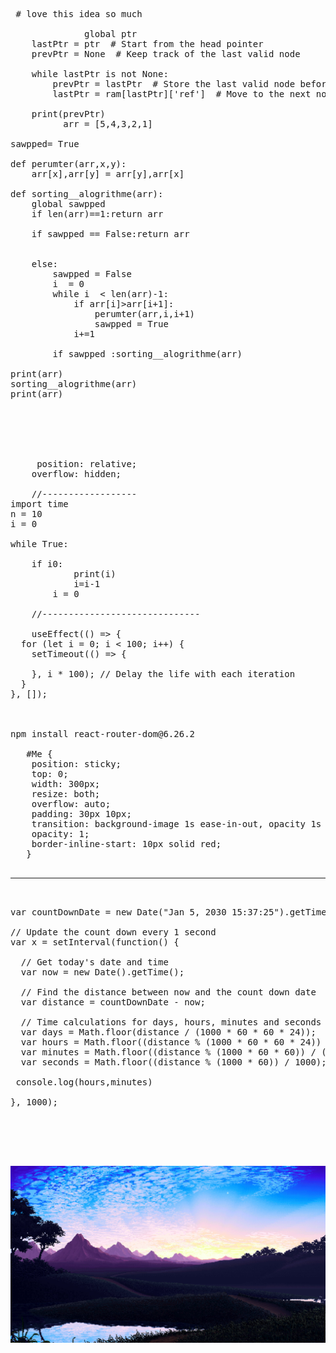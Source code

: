            
  <pre>   
 
 # love this idea so much
          
              global ptr
    lastPtr = ptr  # Start from the head pointer
    prevPtr = None  # Keep track of the last valid node

    while lastPtr is not None:
        prevPtr = lastPtr  # Store the last valid node before updating lastPtr
        lastPtr = ram[lastPtr]['ref']  # Move to the next node
    
    print(prevPtr)
          arr = [5,4,3,2,1]

sawpped= True

def perumter(arr,x,y):
    arr[x],arr[y] = arr[y],arr[x]
    
def sorting__alogrithme(arr):
    global sawpped
    if len(arr)==1:return arr

    if sawpped == False:return arr 
    
    
    else:
        sawpped = False
        i  = 0
        while i  < len(arr)-1:
            if arr[i]>arr[i+1]:
                perumter(arr,i,i+1)
                sawpped = True
            i+=1
         
        if sawpped :sorting__alogrithme(arr)
        
print(arr)         
sorting__alogrithme(arr)
print(arr)





                
     position: relative;
    overflow: hidden;   

    //------------------
import time
n = 10
i = 0

while True:

    if i<n:
        i=i+1
    else:
        i=n
        while i>0:
            print(i)
            i=i-1
        i = 0
    
    //------------------------------

    useEffect(() => {
  for (let i = 0; i < 100; i++) {
    setTimeout(() => {
      
    }, i * 100); // Delay the life with each iteration
  }
}, []);


    
npm install react-router-dom@6.26.2

   #Me {
    position: sticky;
    top: 0;
    width: 300px;
    resize: both;
    overflow: auto;
    padding: 30px 10px;
    transition: background-image 1s ease-in-out, opacity 1s ease-in-out;
    opacity: 1;
    border-inline-start: 10px solid red;
   } 
 <hr/>

var countDownDate = new Date("Jan 5, 2030 15:37:25").getTime();

// Update the count down every 1 second
var x = setInterval(function() {

  // Get today's date and time
  var now = new Date().getTime();

  // Find the distance between now and the count down date
  var distance = countDownDate - now;

  // Time calculations for days, hours, minutes and seconds
  var days = Math.floor(distance / (1000 * 60 * 60 * 24));
  var hours = Math.floor((distance % (1000 * 60 * 60 * 24)) / (1000 * 60 * 60));
  var minutes = Math.floor((distance % (1000 * 60 * 60)) / (1000 * 60));
  var seconds = Math.floor((distance % (1000 * 60)) / 1000);

 console.log(hours,minutes)
 
}, 1000);



    
 </pre>

<img src="wallper.jpg"><img/>
